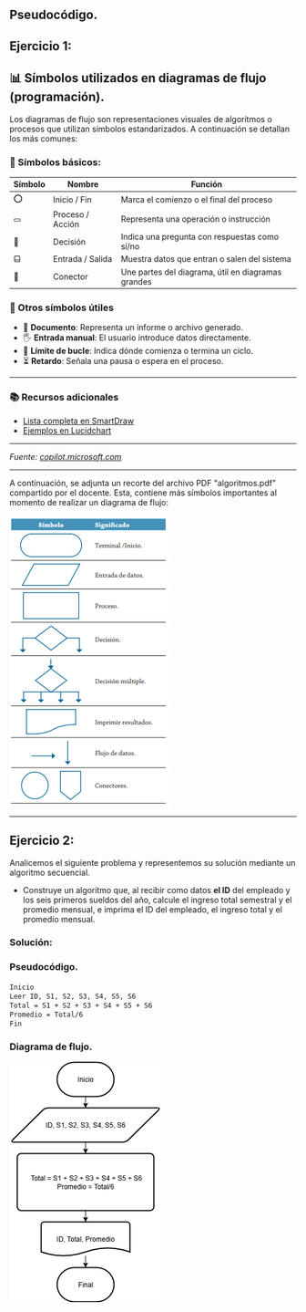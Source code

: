 ## __Pseudocódigo.__
## Ejercicio 1: 
 ## 📊 Símbolos utilizados en diagramas de flujo (programación).

Los diagramas de flujo son representaciones visuales de algoritmos o procesos que utilizan símbolos estandarizados. A continuación se detallan los más comunes:

### 🔹 Símbolos básicos:

| Símbolo | Nombre          | Función                                              |
|--------|------------------|------------------------------------------------------|
| ⭕      | Inicio / Fin     | Marca el comienzo o el final del proceso            |
| ▭      | Proceso / Acción | Representa una operación o instrucción              |
| 🔷      | Decisión         | Indica una pregunta con respuestas como sí/no       |
| ⬓      | Entrada / Salida | Muestra datos que entran o salen del sistema        |
| 🔗      | Conector         | Une partes del diagrama, útil en diagramas grandes  |

### 🧠 Otros símbolos útiles

- 📄 **Documento**: Representa un informe o archivo generado.
- 🖐️ **Entrada manual**: El usuario introduce datos directamente.
- 🔁 **Límite de bucle**: Indica dónde comienza o termina un ciclo.
- ⏳ **Retardo**: Señala una pausa o espera en el proceso.

---

### 📚 Recursos adicionales

- [Lista completa en SmartDraw](https://www.smartdraw.com/flowchart/simbolos-de-diagramas-de-flujo.htm)
- [Ejemplos en Lucidchart](https://www.lucidchart.com/pages/es/simbolos-comunes-de-los-diagramas-de-flujo)
---

_Fuente: [copilot.microsoft.com](copilot.microsoft.com)_

---
A continuación, se adjunta un recorte del archivo PDF "algoritmos.pdf" compartido por el docente. Esta, contiene más símbolos importantes al momento de realizar un diagrama de flujo:

![Imagen Ilustrativa](image.png)

---
## Ejercicio 2: 
Analicemos el siguiente problema y representemos su solución mediante un algoritmo secuencial.

- Construye un algoritmo que, al recibir como datos **el ID** del empleado y los seis primeros sueldos del año, calcule el ingreso total semestral y el promedio mensual, e imprima el ID del empleado, el ingreso total y el promedio mensual.

### Solución: 

### Pseudocódigo.
``` 
Inicio
Leer ID, S1, S2, S3, S4, S5, S6
Total = S1 + S2 + S3 + S4 + S5 + S6
Promedio = Total/6
Fin
``` 

### Diagrama de flujo.
![Diagrama de flujo ejercicio 2 - Algoritmos](Ejercicio2_Algoritmos.drawio.png)
